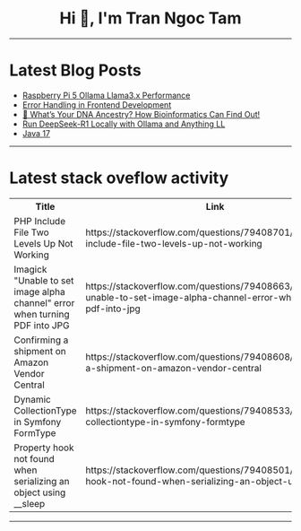 <h1 align="center">Hi 👋, I'm Tran Ngoc Tam</h1>

---

# Latest Blog Posts 
<!-- BLOG-POST-LIST:START -->
- [Raspberry Pi 5 Ollama Llama3.x Performance](https://dev.to/blacknight318/raspberry-pi-5-ollama-llama3x-performance-1god)
- [Error Handling in Frontend Development](https://dev.to/drishti1920/error-handling-in-frontend-development-dik)
- [🧬 What’s Your DNA Ancestry? How Bioinformatics Can Find Out!](https://dev.to/biopractify_team_69ab4279/whats-your-dna-ancestry-how-bioinformatics-can-find-out-270h)
- [Run DeepSeek-R1 Locally with Ollama and Anything LL](https://dev.to/jemi98/run-deepseek-r1-locally-with-ollama-and-anything-ll-1f3m)
- [Java 17](https://dev.to/leoboladox/java-17-4581)
<!-- BLOG-POST-LIST:END -->

---

# Latest stack oveflow activity
<table>
  <tr><th>Title</th><th>Link</th></tr>
  <!-- STACKOVERFLOW:START --><tr><td>PHP Include File Two Levels Up Not Working</td><td>https://stackoverflow.com/questions/79408701/php-include-file-two-levels-up-not-working</td></tr><tr><td>Imagick &quot;Unable to set image alpha channel&quot; error when turning PDF into JPG</td><td>https://stackoverflow.com/questions/79408663/imagick-unable-to-set-image-alpha-channel-error-when-turning-pdf-into-jpg</td></tr><tr><td>Confirming a shipment on Amazon Vendor Central</td><td>https://stackoverflow.com/questions/79408608/confirming-a-shipment-on-amazon-vendor-central</td></tr><tr><td>Dynamic CollectionType in Symfony FormType</td><td>https://stackoverflow.com/questions/79408533/dynamic-collectiontype-in-symfony-formtype</td></tr><tr><td>Property hook not found when serializing an object using __sleep</td><td>https://stackoverflow.com/questions/79408501/property-hook-not-found-when-serializing-an-object-using-sleep</td></tr><!-- STACKOVERFLOW:END -->
</table>

---


